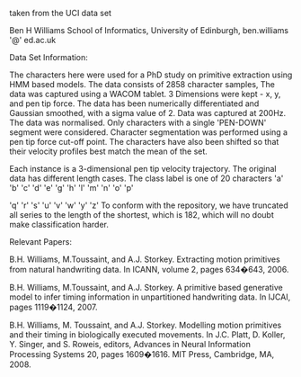 taken from the UCI data set

Ben H Williams 
School of Informatics, 
University of Edinburgh, 
ben.williams '@' ed.ac.uk 


Data Set Information:

The characters here were used for a PhD study on primitive extraction using HMM based models. The data consists of 2858 character samples, The data was 
captured using a WACOM tablet. 3 Dimensions were kept - x, y, and pen tip force. The data has been numerically differentiated and Gaussian smoothed, 
with a sigma value of 2. Data was captured at 200Hz. The data was normalised. Only characters with a single 'PEN-DOWN' segment were considered. 
Character segmentation was performed using a pen tip force cut-off point. The characters have also been shifted so that their velocity profiles best 
match the mean of the set.


Each instance is a 3-dimensional pen tip velocity trajectory. The original data has different length cases. The class label is one of 20 characters
'a'    'b'    'c'    'd'    'e'    'g'    'h'    'l'    'm'    'n'    'o'    'p'

  'q'    'r'    's'    'u'    'v'    'w'    'y'    'z'
To conform with the repository, we have truncated all series to the length of the shortest, which is 182, which will no doubt make classification harder. 




Relevant Papers:

B.H. Williams, M.Toussaint, and A.J. Storkey. Extracting motion primitives from natural handwriting data. In ICANN, volume 2, pages 634�643, 2006. 

B.H. Williams, M.Toussaint, and A.J. Storkey. A primitive based generative model to infer timing information in unpartitioned handwriting data. In IJCAI, pages 1119�1124, 2007. 

B.H. Williams, M. Toussaint, and A.J. Storkey. Modelling motion primitives and their timing in biologically executed movements. In J.C. Platt, D. Koller, Y. Singer, and S. Roweis, editors, Advances in Neural Information Processing Systems 20, pages 1609�1616. MIT Press, Cambridge, MA, 2008. 

